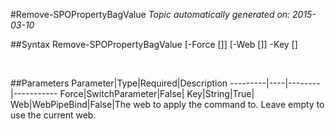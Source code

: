 #Remove-SPOPropertyBagValue
*Topic automatically generated on: 2015-03-10*


##Syntax
    Remove-SPOPropertyBagValue [-Force [<SwitchParameter>]] [-Web [<WebPipeBind>]] -Key [<String>]

&nbsp;

##Parameters
Parameter|Type|Required|Description
---------|----|--------|-----------
Force|SwitchParameter|False|
Key|String|True|
Web|WebPipeBind|False|The web to apply the command to. Leave empty to use the current web.
